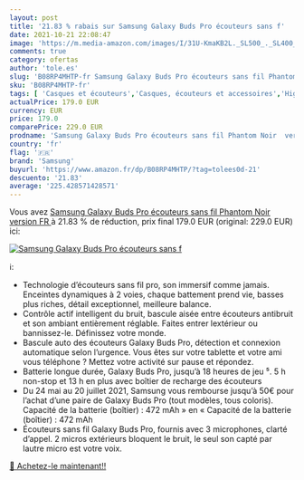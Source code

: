 ```yaml
---
layout: post
title: '21.83 % rabais sur Samsung Galaxy Buds Pro écouteurs sans f'
date: 2021-10-21 22:08:47
image: 'https://m.media-amazon.com/images/I/31U-KmaKB2L._SL500_._SL400_.jpg'
comments: true
category: ofertas
author: 'tole.es'
slug: 'B08RP4MHTP-fr Samsung Galaxy Buds Pro écouteurs sans fil Phantom Noir...'
sku: 'B08RP4MHTP-fr'
tags: [ 'Casques et écouteurs','Casques, écouteurs et accessoires','High-Tech','samsung', ]
actualPrice: 179.0 EUR
currency: EUR
price: 179.0
comparePrice: 229.0 EUR
prodname: 'Samsung Galaxy Buds Pro écouteurs sans fil Phantom Noir  version FR '
country: 'fr'
flag: '🇫🇷'
brand: 'Samsung'
buyurl: 'https://www.amazon.fr/dp/B08RP4MHTP/?tag=tolees0d-21'
descuento: '21.83'
average: '225.428571428571'
---
```


Vous avez [Samsung Galaxy Buds Pro écouteurs sans fil Phantom Noir  version FR ](https://www.amazon.fr/dp/B08RP4MHTP/?tag=tolees0d-21)  à  21.83 % de réduction, prix final  179.0 EUR (original: 229.0 EUR) ici:

[![Samsung Galaxy Buds Pro écouteurs sans f](https://m.media-amazon.com/images/I/31U-KmaKB2L._SL500_._SL400_.jpg)](https://www.amazon.fr/dp/B08RP4MHTP/?tag=tolees0d-21)

ℹ️:

- Technologie d’écouteurs sans fil pro, son immersif comme jamais. Enceintes dynamiques à 2 voies, chaque battement prend vie, basses plus riches, détail exceptionnel, meilleure balance.
- Contrôle actif intelligent du bruit, bascule aisée entre écouteurs antibruit et son ambiant entièrement réglable. Faites entrer lextérieur ou bannissez-le. Définissez votre monde.
- Bascule auto des écouteurs Galaxy Buds Pro, détection et connexion automatique selon l’urgence. Vous êtes sur votre tablette et votre ami vous téléphone ? Mettez votre activité sur pause et répondez.
- Batterie longue durée, Galaxy Buds Pro, jusqu’à 18 heures de jeu ⁵. 5 h non-stop et 13 h en plus avec boîtier de recharge des écouteurs
- Du 24 mai au 20 juillet 2021, Samsung vous rembourse jusqu’à 50€ pour l’achat d’une paire de Galaxy Buds Pro (tout modèles, tous coloris). Capacité de la batterie (boîtier) : 472 mAh » en « Capacité de la batterie (boîtier) : 472 mAh
- Écouteurs sans fil Galaxy Buds Pro, fournis avec 3 microphones, clarté d’appel. 2 micros extérieurs bloquent le bruit, le seul son capté par lautre micro est votre voix.

[🛒 Achetez-le maintenant!!](https://www.amazon.fr/dp/B08RP4MHTP/?tag=tolees0d-21)
